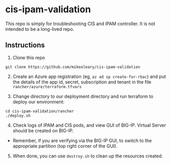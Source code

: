 # cis-ipam-validation
This repo is simply for troubleshooting CIS and IPAM controller. It is not intended to be a long-lived repo.

## Instructions

1. Clone this repo
````
git clone https://github.com/mikeoleary/cis-ipam-validation
````
2. Create an Azure app registration (eg, ```az ad sp create-for-rbac```) and put the details of the app id, secret, subscription and tenant in the file ```rancher/azure/terraform.tfvars```

3. Change directory to our deployment directory and run terraform to deploy our environment:
````
cd cis-ipam-validation/rancher
./deploy.sh
```` 
4. Check logs of IPAM and CIS pods, and view GUI of BIG-IP. Virtual Server should be created on BIG-IP.
  * Remember, if you are verifying via the BIG-IP GUI, to switch to the appropriate partition (top right corner of the GUI).
5. When done, you can use ```destroy.sh``` to clean up the resources created.
